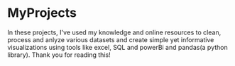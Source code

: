 # MyProjects
In these projects, I've used my knowledge and online resources to clean, process and anlyze various datasets and create simple yet informative visualizations using tools like excel, SQL and powerBi and pandas(a python library).
Thank you for reading this!
